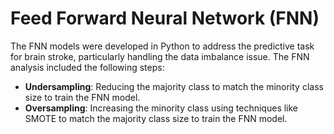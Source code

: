 # Feed Forward Neural Network (FNN)

The FNN models were developed in Python to address the predictive task for brain stroke, particularly handling the data imbalance issue. The FNN analysis included the following steps:

* **Undersampling**: Reducing the majority class to match the minority class size to train the FNN model.
* **Oversampling**: Increasing the minority class using techniques like SMOTE to match the majority class size to train the FNN model.
